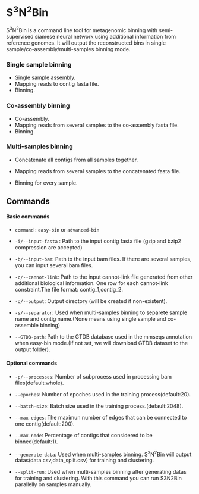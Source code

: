# S<sup>3</sup>N<sup>2</sup>Bin

S<sup>3</sup>N<sup>2</sup>Bin is a command line tool for metagenomic binning with semi-supervised siamese neural network using additional information from reference genomes. It will output the reconstructed bins in single sample/co-assembly/multi-samples binning mode.

### Single sample binning

- Single sample assembly.
- Mapping reads to contig fasta file.
- Binning.

### Co-assembly binning

- Co-assembly.
- Mapping reads from several samples to the co-assembly fasta file.
- Binning.

### Multi-samples binning

- Concatenate all contigs from all samples together. 

- Mapping reads from several samples to the concatenated fasta file.

- Binning for every sample.

	

## Commands

#### Basic commands

* `command` : `easy-bin` or `advanced-bin`

* `-i/--input-fasta` : Path to the input contig fasta file (gzip and bzip2 compression are accepted)

* `-b/--input-bam`: Path to the input bam files. If there are several samples, you can input several bam files.

* `-c/--cannot-link`:  Path to the input cannot-link file generated from other additional biological information. One row for each cannot-link constraint.The file format: contig_1,contig_2.

* `-o/--output`: Output directory (will be created if non-existent).

* `-s/--separator`: Used when multi-samples binning to separete sample name and contig name.(None means using single sample and co-assemble binning)

* `--GTDB-path`: Path to the GTDB database used in the mmseqs annotation when easy-bin mode.(If not set, we will download GTDB dataset to the output folder).

#### Optional commands

* `-p/--processes`: Number of subprocess used in processing bam files(default:whole).

* `--epoches`: Number of epoches used in the training process(default:20).

* `--batch-size`: Batch size used in the training process.(default:2048).

* `--max-edges`: The maximun number of edges that can be connected to one contig(default:200).

* `--max-node`: Percentage of contigs that considered to be binned(default:1).

* `--generate-data`: Used when multi-samples binning. S<sup>3</sup>N<sup>2</sup>Bin will output datas(data.csv,data_split.csv) for training and clustering.

* `--split-run`: Used when multi-samples binning after generating datas for training and clustering. With this command you can run S3N2Bin parallelly on samples manually.

	

